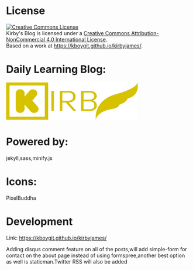 # License

<a rel="license" href="http://creativecommons.org/licenses/by-nc/4.0/"><img alt="Creative Commons License" style="border-width:0" src="https://i.creativecommons.org/l/by-nc/4.0/88x31.png" /></a><br /><span xmlns:dct="http://purl.org/dc/terms/" property="dct:title">Kirby's Blog</span> is licensed under a <a rel="license" href="http://creativecommons.org/licenses/by-nc/4.0/">Creative Commons Attribution-NonCommercial 4.0 International License</a>.<br />Based on a work at <a xmlns:dct="http://purl.org/dc/terms/" href="https://kboygit.github.io/kirbyjames/" rel="dct:source">https://kboygit.github.io/kirbyjames/</a>.

# Daily Learning Blog:

![Kirby](/images/kirbylogo.png?raw=true "kirbylogo")

# Powered by:

jekyll,sass,minify.js

# Icons:

PixelBuddha

# Development

Link: https://kboygit.github.io/kirbyjames/

Adding disqus comment feature on all of the posts,will add  simple-form for contact on the about page instead of using formspree,another best option as well is staticman.Twitter RSS will also be added
